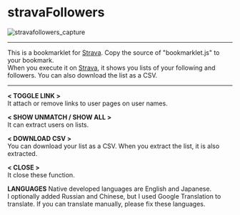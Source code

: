 # stravaFollowers
![stravafollowers_capture](https://user-images.githubusercontent.com/4317778/41036052-a2d4af16-69c9-11e8-8010-1e965d6ecc64.gif)  
***
This is a bookmarklet for [Strava](https://www.strava.com). Copy the source of "bookmarklet.js" to your bookmark.   
When you execute it on [Strava](https://www.strava.com), it shows you lists of your following and followers. You can also download the list as a CSV.
***
**< TOGGLE LINK >**  
It attach or remove links to user pages on user names.  
  
**< SHOW UNMATCH / SHOW ALL >**  
It can extract users on lists.  
  
**< DOWNLOAD CSV >**  
You can download your list as a CSV. When you extract the list, it is also extracted.  
  
**< CLOSE >**  
It close these function.

**LANGUAGES**
Native developed languages are English and Japanese.  
I optionally added Russian and Chinese, but I used Google Translation to translate. If you can translate manually, please fix these languages.
